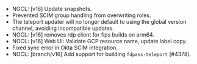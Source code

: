 * NOCL: [v16] Update snapshots.
* Prevented SCIM group handling from overwriting roles.
* The teleport updater will no longer default to using the global version channel, avoiding incompatible updates.
* NOCL: [v16] removes rdp client for fips builds on arm64.
* NOCL: [v16] Web UI: Validate GCP resource name, update label copy.
* Fixed sync error in Okta SCIM integration.
* NOCL: [branch/v16] Add support for building `fdpass-teleport` (#4378).

